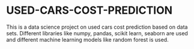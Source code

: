 # USED-CARS-COST-PREDICTION
This is a data science project on used cars cost prediction based on data sets.
Different libraries like numpy, pandas, scikit learn, seaborn are used and different machine learning models like random forest is used.
